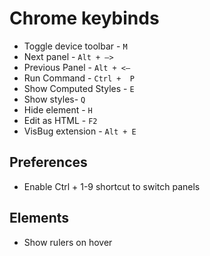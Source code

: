 # Chrome keybinds

-   Toggle device toolbar - `M`
-   Next panel - `Alt + —>`
-   Previous Panel - `Alt + <—`
-   Run Command - `Ctrl +  P`
-   Show Computed Styles - `E`
-   Show styles- `Q`
-   Hide element - `H`
-   Edit as HTML - `F2`
-   VisBug extension - `Alt + E`

## Preferences

-   Enable Ctrl + 1-9 shortcut to switch panels

## Elements

-   Show rulers on hover
